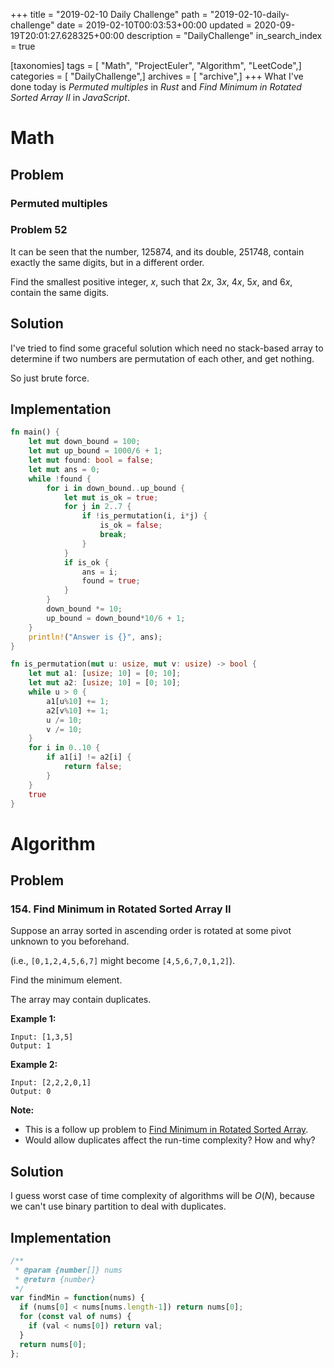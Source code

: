 +++
title = "2019-02-10 Daily Challenge"
path = "2019-02-10-daily-challenge"
date = 2019-02-10T00:03:53+00:00
updated = 2020-09-19T20:01:27.628325+00:00
description = "DailyChallenge"
in_search_index = true

[taxonomies]
tags = [ "Math", "ProjectEuler", "Algorithm", "LeetCode",]
categories = [ "DailyChallenge",]
archives = [ "archive",]
+++
What I've done today is *Permuted multiples* in *Rust* and *Find Minimum in Rotated Sorted Array II* in *JavaScript*.

<!-- more -->

# Math

## Problem

### Permuted multiples

### Problem 52

It can be seen that the number, 125874, and its double, 251748, contain exactly the same digits, but in a different order.

Find the smallest positive integer, *x*, such that 2*x*, 3*x*, 4*x*, 5*x*, and 6*x*, contain the same digits.

## Solution

I've tried to find some graceful solution which need no stack-based array to determine if two numbers are permutation of each other, and get nothing.

So just brute force.

## Implementation

```rust
fn main() {
    let mut down_bound = 100;
    let mut up_bound = 1000/6 + 1;
    let mut found: bool = false;
    let mut ans = 0;
    while !found {
        for i in down_bound..up_bound {
            let mut is_ok = true;
            for j in 2..7 {
                if !is_permutation(i, i*j) {
                    is_ok = false;
                    break;
                }
            }
            if is_ok {
                ans = i;
                found = true;
            }
        }
        down_bound *= 10;
        up_bound = down_bound*10/6 + 1;
    }
    println!("Answer is {}", ans);
}

fn is_permutation(mut u: usize, mut v: usize) -> bool {
    let mut a1: [usize; 10] = [0; 10];
    let mut a2: [usize; 10] = [0; 10];
    while u > 0 {
        a1[u%10] += 1;
        a2[v%10] += 1;
        u /= 10;
        v /= 10;
    }
    for i in 0..10 {
        if a1[i] != a2[i] {
            return false;
        }
    }
    true
}
```

# Algorithm

## Problem

### 154. Find Minimum in Rotated Sorted Array II

Suppose an array sorted in ascending order is rotated at some pivot unknown to you beforehand.

(i.e.,  `[0,1,2,4,5,6,7]` might become  `[4,5,6,7,0,1,2]`).

Find the minimum element.

The array may contain duplicates.

**Example 1:**

```
Input: [1,3,5]
Output: 1
```

**Example 2:**

```
Input: [2,2,2,0,1]
Output: 0
```

**Note:**

- This is a follow up problem to [Find Minimum in Rotated Sorted Array](https://leetcode.com/problems/find-minimum-in-rotated-sorted-array/description/).
- Would allow duplicates affect the run-time complexity? How and why?

## Solution

I guess worst case of time complexity of algorithms will be $O(N)$, because we can't use binary partition to deal with duplicates.

## Implementation

```js
/**
 * @param {number[]} nums
 * @return {number}
 */
var findMin = function(nums) {
  if (nums[0] < nums[nums.length-1]) return nums[0];
  for (const val of nums) {
    if (val < nums[0]) return val;
  }
  return nums[0];
};
```